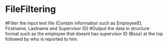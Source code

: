# FileFiltering
#Filter the input text file (Contain information such as EmployeeID, Firstname, Lastname and Supervisor ID)
#Output the data in structure format such as the employee that doesnt has supervisor ID (Boss) at the top followed by who is reported
 to him. 
